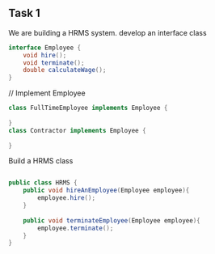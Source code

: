 ## Task 1
We are building a HRMS system. 
develop an interface class 
```java
interface Employee {
    void hire();
    void terminate();
    double calculateWage();
}
```

// Implement Employee 
```java
class FullTimeEmployee implements Employee {
    
}
class Contractor implements Employee {
    
}

```


Build a HRMS class 
```java

public class HRMS {
    public void hireAnEmployee(Employee employee){
        employee.hire();
    }
    
    public void terminateEmployee(Employee employee){
        employee.terminate();
    }
}

```